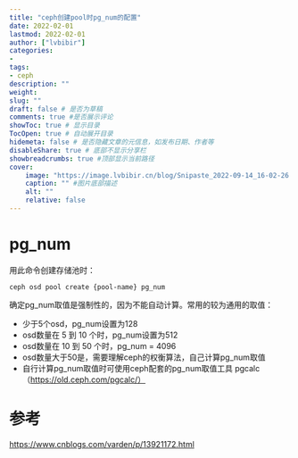 ```yaml
---
title: "ceph创建pool时pg_num的配置" 
date: 2022-02-01
lastmod: 2022-02-01
author: ["lvbibir"] 
categories: 
- 
tags: 
- ceph
description: "" 
weight: 
slug: ""
draft: false # 是否为草稿
comments: true #是否展示评论
showToc: true # 显示目录
TocOpen: true # 自动展开目录
hidemeta: false # 是否隐藏文章的元信息，如发布日期、作者等
disableShare: true # 底部不显示分享栏
showbreadcrumbs: true #顶部显示当前路径
cover:
    image: "https://image.lvbibir.cn/blog/Snipaste_2022-09-14_16-02-26.png" #图片路径：posts/tech/文章1/picture.png
    caption: "" #图片底部描述
    alt: ""
    relative: false
---
```

# pg_num

用此命令创建存储池时：

```
ceph osd pool create {pool-name} pg_num
```

确定pg_num取值是强制性的，因为不能自动计算。常用的较为通用的取值：

- 少于5个osd，pg_num设置为128
- osd数量在 5 到 10 个时，pg_num设置为512
- osd数量在 10 到 50 个时，pg_num = 4096
- osd数量大于50是，需要理解ceph的权衡算法，自己计算pg_num取值
- 自行计算pg_num取值时可使用ceph配套的pg_num取值工具 pgcalc（https://old.ceph.com/pgcalc/）



# 参考

https://www.cnblogs.com/varden/p/13921172.html